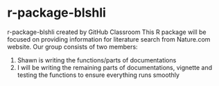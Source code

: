 # r-package-blshli
r-package-blshli created by GitHub Classroom
This R package will be focused on providing information for literature search from Nature.com website.
Our group consists of two members:
1. Shawn is writing the functions/parts of documentations
2. I will be writing the remaining parts of documentations, vignette and testing the functions to ensure everything runs smoothly
